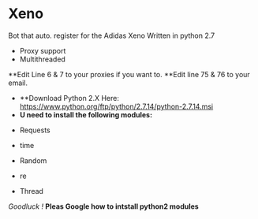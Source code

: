# Xeno
Bot that auto. register for the Adidas Xeno Written in python 2.7
- Proxy support
- Multithreaded

**Edit Line 6 & 7 to your proxies if you want to.
**Edit line 75 & 76 to your email.


- **Download Python 2.X Here: https://www.python.org/ftp/python/2.7.14/python-2.7.14.msi
- **U need to install the following modules:**

* Requests

* time

* Random

* re

* Thread


_Goodluck !_
**Pleas Google how to intstall python2 modules**
